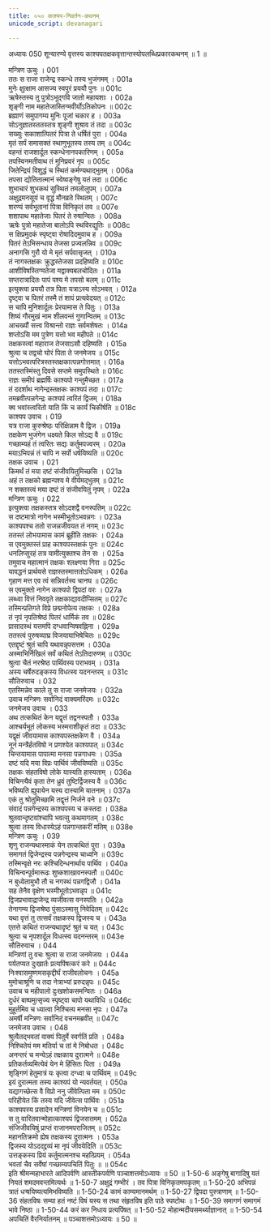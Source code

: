 ```yaml
---
title: ०५० काश्यप-निवर्तन-कथनम्
unicode_script: devanagari

---
```



अध्यायः 050
शून्यारण्ये वृत्तस्य काश्यपतक्षकवृत्तान्तस्योपलब्धिप्रकारकथनम् ॥ 1 ॥ 

मन्त्रिण ऊचुः । 	001  
ततः स राजा राजेन्द्र स्कन्धे तस्य भुजंगमम् ।	001a  
मुनेः क्षुत्क्षाम आसज्य स्वपुरं प्रययौ पुनः ॥	001c  
ऋषेस्तस्य तु पुत्रोऽभूद्गवि जातो महायशाः ।	002a  
शृङ्गी नाम महातेजास्तिग्मवीर्योऽतिकोपनः ॥	002c  
ब्रह्माणं समुपागम्य मुनिः पूजां चकार ह ।	003a  
सोऽनुज्ञातस्ततस्तत्र शृङ्गी शुश्राव तं तदा ॥	003c  
सख्युः सकाशात्पितरं पित्रा ते धर्षितं पुरा ।	004a  
मृतं सर्पं समासक्तं स्थाणुभूतस्य तस्य तम् ॥	004c  
वहन्तं राजशार्दूल स्कन्धेनानपकारिणम् ।	005a  
तपस्विनमतीवाथ तं मुनिप्रवरं नृप ॥	005c  
जितेन्द्रियं विशुद्धं च स्थितं कर्मण्यथाद्भुतम् ।	006a  
तपसा द्योतितात्मानं स्वेष्वङ्गेषु यतं तदा ॥	006c  
शुभाचारं शुभकथं सुस्थितं तमलोलुपम् ।	007a  
अक्षुद्रमनसूयं च वृद्धं मौनव्रते स्थितम् । 	007c  
शरण्यं सर्वभूतानां पित्रा विनिकृतं तव ॥ 	007e  
शशापाथ महातेजाः पितरं ते रुषान्वितः ।	008a  
ऋषेः पुत्रो महातेजा बालोऽपि स्थविरद्युतिः ॥	008c  
स क्षिप्रमुदकं स्पृष्ट्वा रोषादिदमुवाच ह ।	009a  
पितरं तेऽभिसन्धाय तेजसा प्रज्वलन्निव ॥	009c  
अनागसि गुरौ यो मे मृतं सर्पवासृजत् ।	010a  
तं नागस्तक्षकः क्रुद्धस्तेजसा प्रदहिष्यति ॥	010c  
आशीविषस्तिग्मतेजा मद्वाक्यबलचोदितः ।	011a  
सप्तरात्रादितः पापं पश्य मे तपसो बलम् ॥	011c  
इत्युक्त्वा प्रययौ तत्र पिता यत्राऽस्य सोऽभवत् ।	012a  
दृष्ट्वा च पितरं तस्मै तं शापं प्रत्यवेदयत् ॥	012c  
स चापि मुनिशार्दूलः प्रेरयामास ते पितुः ।	013a  
शिष्यं गौरमुखं नाम शीलवन्तं गुणान्वितम् ॥	013c  
आचख्यौं सत्त्व विश्रान्तो राज्ञः सर्वमशेषतः ।	014a  
शप्तोऽसि मम पुत्रेण यत्तो भव महीपते ॥	014c  
तक्षकस्त्वां महाराज तेजसाऽसौ दहिष्यति ।	015a  
श्रुत्वा च तद्वचो घोरं पिता ते जनमेजय ॥	015c  
यत्तोऽभवत्परित्रस्तस्तक्षकात्पन्नगोत्तमात् ।	016a  
ततस्तस्मिंस्तु दिवसे सप्तमे समुपस्थिते ॥	016c  
राज्ञः समीपं ब्रह्मर्षिः काश्यपो गन्तुमैच्छत ।	017a  
तं ददर्शाथ नागेन्द्रस्तक्षकः काश्यपं तदा ॥	017c  
तमब्रवीत्पन्नगेन्द्रः काश्यपं त्वरितं द्विजम् ।	018a  
क्व भवांस्त्वरितो याति किं च कार्यं चिकीर्षति ॥	018c  
काश्यप उवाच । 	019  
यत्र राजा कुरुश्रेष्ठः परिक्षिन्नाम वै द्विज ।	019a  
तक्षकेण भुजंगेन धक्ष्यते किल सोऽद्य वै ॥	019c  
गच्छाम्यहं तं त्वरितः सद्यः कर्तुमपज्वरम् ।	020a  
मयाऽभिपन्नं तं चापि न सर्पो धर्षयिष्यति ॥	020c  
तक्षक उवाच । 	021  
किमर्थं तं मया दष्टं संजीवयितुमिच्छसि ।	021a  
अहं त तक्षको ब्रह्मन्पश्य मे वीर्यमद्भुतम् ॥	021c  
न शक्तस्त्वं मया दष्टं तं संजीवयितुं नृपम् । 	022a  
मन्त्रिण ऊचुः ।	022  
इत्युक्त्वा तक्षकस्तत्र सोऽदशद्वै वनस्पतिम् ॥ 	022c  
स दष्टमात्रो नागेन भस्मीभूतोऽभवन्नगः ।	023a  
काश्यपश्च ततो राजन्नजीवयत तं नगम् ॥	023c  
ततस्तं लोभयामास कामं ब्रूहीति तक्षकः ।	024a  
स एवमुक्तस्तं प्राह काश्यपस्तक्षकं पुनः ॥	024c  
धनलिप्सुरहं तत्र यामीत्युक्तश्च तेन सः ।	025a  
तमुवाच महात्मानं तक्षकः श्लक्ष्णया गिरा ॥	025c  
यावद्धनं प्रार्थयसे राज्ञस्तस्मात्ततोऽधिकम् ।	026a  
गृहाण मत्त एव त्वं सन्निवर्तस्व चानघ ॥	026c  
स एवमुक्तो नागेन काश्यपो द्विपदां वरः ।	027a  
लब्ध्वा वित्तं निववृते तक्षकाद्यावदीप्सितम् ॥	027c  
तस्मिन्प्रतिगते विप्रे छद्मनोपेत्य तक्षकः ।	028a  
तं नृपं नृपतिश्रेष्ठं पितरं धार्मिकं तव ॥	028c  
प्रासादस्थं यत्तमपि दग्धवान्विषवह्निना ।	029a  
ततस्त्वं पुरुषव्याघ्र विजयायाभिषेचितः ॥	029c  
एतद्दृष्टं श्रुतं चापि यथावन्नृपसत्तम ।	030a  
अस्माभिर्निखिलं सर्वं कथितं तेऽतिदारुणम् ॥	030c  
श्रुत्वा चैतं नरश्रेष्ठ पार्थिवस्य पराभवम् ।	031a  
अस्य चर्षेरुदङ्कस्य विधत्स्व यदनन्तरम् ॥	031c  
सौतिरुवाच । 	032  
एतस्मिन्नेव काले तु स राजा जनमेजयः ।	032a  
उवाच मन्त्रिणः सर्वानिदं वाक्यमरिंदमः ॥	032c  
जनमेजय उवाच । 	033  
अथ तत्कथितं केन यद्वृत्तं तद्वनस्पतौ ।	033a  
आश्चर्यभूतं लोकस्य भस्मराशीकृतं तदा ॥	033c  
यद्वृक्षं जीवयामास काश्यपस्तक्षकेण वै ।	034a  
नूनं मन्त्रैर्हतविषो न प्रणश्येत काश्यपात् ॥	034c  
चिन्तयामास पापात्मा मनसा पन्नगाधमः ।	035a  
दष्टं यदि मया विप्रः पार्थिवं जीवयिष्यति ॥	035c  
तक्षकः संहतविषो लोके यास्यति हास्यताम् ।	036a  
विचिन्त्यैवं कृता तेन ध्रुवं तुष्टिर्द्विजस्य वै ॥	036c  
भविष्यति ह्युपायेन यस्य दास्यामि यातनाम् ।	037a  
एकं तु श्रोतुमिच्छामि तद्वृत्तं निर्जने वने ॥	037c  
संवादं पन्नगेन्द्रस्य काश्यपस्य च कस्तदा ।	038a  
श्रुतवान्दृष्टवांश्चापि भवत्सु कथमागतम् । 	038c  
श्रुत्वा तस्य विधास्येऽहं पन्नगान्तकरीं मतिम् ॥ 	038e  
मन्त्रिण ऊचुः । 	039  
शृणु राजन्यथास्माकं येन तत्कथितं पुरा ।	039a  
समागतं द्विजेन्द्रस्य पन्नगेन्द्रस्य चाध्वनि ॥	039c  
तस्मिन्वृक्षे नरः कश्चिदिन्धनार्थाय पार्थिव ।	040a  
विचिन्वन्पूर्वमारूढः शुष्कशाखावनस्पतौ ॥	040c  
न बुध्येतामुभौ तौ च नगस्थं पन्नगद्विजौ ।	041a  
सह तेनैव वृक्षेण भस्मीभूतोऽभवन्नृप ॥	041c  
द्विजप्रभावाद्राजेन्द्र व्यजीवत्स वनस्पतिः ।	042a  
तेनागम्य द्विजश्रेष्ठ पुंसाऽस्मासु निवेदितम् ॥	042c  
यथा वृत्तं तु तत्सर्वं तक्षकस्य द्विजस्य च ।	043a  
एतत्ते कथितं राजन्यथादृष्टं श्रुतं च यत् । 	043c  
श्रुत्वा च नृपशार्दूल विधत्स्व यदनन्तरम् ॥ 	043e  
सौतिरुवाच । 	044  
मन्त्रिणां तु वचः श्रुत्वा स राजा जनमेजयः ।	044a  
पर्यतप्यत दुःखार्तः प्रत्यपिंषत्करं करे ॥	044c  
निःश्वासमुष्णमसकृद्दीर्घं राजीवलोचनः ।	045a  
मुमोचाश्रूणि च तदा नेत्राभ्यां प्ररुदन्नृपः ॥	045c  
उवाच च महीपालो दुःखशोकसमन्वितः ।	046a  
दुर्धरं बाष्पमुत्सृज्य स्पृष्ट्वा चापो यथाविधि ॥	046c  
मुहूर्तमिव च ध्यात्वा निश्चित्य मनसा नृपः ।	047a  
अमर्षी मन्त्रिणः सर्वानिदं वचनमब्रवीत् ॥	047c  
जनमेजय उवाच । 	048  
श्रुत्वैतद्भवतां वाक्यं पितुर्मे स्वर्गतिं प्रति ।	048a  
निश्चितेयं मम मतिर्या च तां मे निबोधत । 	048c  
अनन्तरं च मन्येऽहं तक्षकाय दुरात्मने ॥ 	048e  
प्रतिकर्तव्यमित्येवं येन मे हिंसितः पिता ।	049a  
शृङ्गिणं हेतुमात्रं यः कृत्वा दग्ध्वा च पार्थिवम् ॥	049c  
इयं दुरात्मता तस्य काश्यपं यो न्यवर्तयत् ।	050a  
यद्यागच्छेत्स वै विप्रो ननु जीवेत्पिता मम ॥	050c  
परिहीयेत किं तस्य यदि जीवेत्स पार्थिवः ।	051a  
काश्यपस्य प्रसादेन मन्त्रिणां विनयेन च ॥	051c  
स तु वारितवान्मोहात्काश्यपं द्विजसत्तमम् ।	052a  
संजिजीवयिषुं प्राप्तं राजानमपराजितम् ॥	052c  
महानतिक्रमो ह्येष तक्षकस्य दुरात्मनः ।	053a  
द्विजस्य योऽददद्द्रव्यं मा नृपं जीवयेदिति ॥	053c  
उत्तङ्कस्य प्रियं कर्तुमात्मनश्च महत्प्रियम् ।	054a  
भवतां चैव सर्वेषां गच्छाम्यपचितिं पितुः ॥ ॥	054c  
इति श्रीमन्महाभारते आदिपर्वणि आस्तीकपर्वणि पञ्चाशत्तमोऽध्यायः ॥ 50 ॥ 
1-50-6 अङ्गेषु बागादिषु यतं नियतं शमदमवन्तमित्यर्थः ॥ 1-50-7 अक्षुद्रं गम्भीरं । तव पित्रा विनिकृतमपकृतम् ॥ 1-50-20 अभिपन्नं त्रातं धऱ्षयिष्यत्यमिभविष्यति ॥ 1-50-24 कामं काम्यमानमर्थम् ॥ 1-50-27 द्विपदा पुस्त्राणाम् ॥ 1-50-36 संहतविषः सम्या हतं नष्टं विषं यस्य स तथा संहृतविष इति पाठे स्पष्टोथः ॥ 1-50-39 समागणं समागमं भावे निष्ठा ॥ 1-50-44 करं कर निधाय प्रत्यपिंषत् ॥ 1-50-52 मोहान्मदीयसमर्थ्याज्ञानात् ॥ 1-50-54 अपचितिं वैरनिर्यातनम् ॥ पञ्चाशत्तमोऽध्यायः ॥ 50 ॥